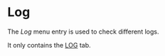 # Log

The *Log* menu entry is used to check different logs.

It only contains the [LOG](./03a_LISTLogging.md) tab.